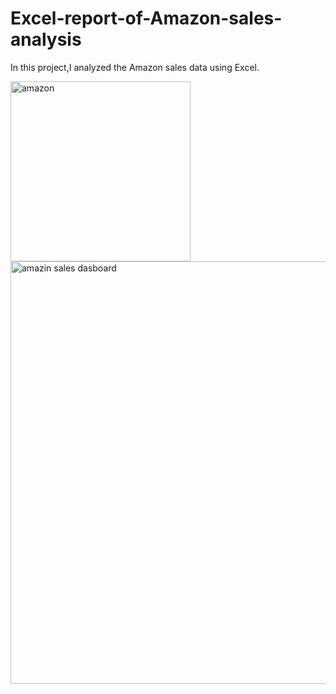 # Excel-report-of-Amazon-sales-analysis
In this project,I analyzed the Amazon sales data using Excel.

<img width="288" alt="amazon" src="https://github.com/user-attachments/assets/377b06d5-5fb0-4fc7-a612-24afda04e785">


<img width="676" alt="amazin sales dasboard" src="https://github.com/user-attachments/assets/1e6e6e90-6f8f-41c4-8ac2-c50dfcd58912">



